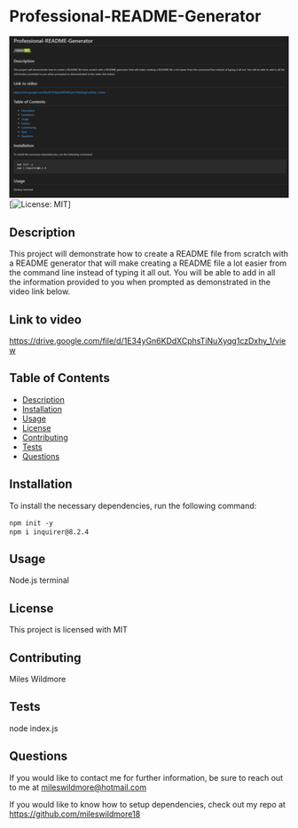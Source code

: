 
  # Professional-README-Generator
  ![alt text](<README screenshot.png>)
  [![License: MIT](https://img.shields.io/badge/License-MIT-green.svg)]
 ## Description
  
This project will demonstrate how to create a README file from scratch with a README generator that will make creating a README file a lot easier from the command line instead of typing it all out. You will be able to add in all the information provided to you when prompted as demonstrated in the video link below.

 ## Link to video
 https://drive.google.com/file/d/1E34yGn6KDdXCphsTiNuXyqg1czDxhy_1/view

 ## Table of Contents
  * [Description](#description)
  * [Installation](#installation)
  * [Usage](#usage)
  * [License](#license)
  * [Contributing](#contributing)
  * [Tests](#tests)
  * [Questions](#questions)

  

  ## Installation
  
  To install the necessary dependencies, run the following command:
  ```
  npm init -y
  npm i inquirer@8.2.4
  ```

  ## Usage
  Node.js terminal
  
  ## License 

  This project is licensed with MIT

  ## Contributing
  
  Miles Wildmore

  ## Tests
  node index.js

  ## Questions

  If you would like to contact me for further information, be sure to reach out to me at mileswildmore@hotmail.com
  
  If you would like to know how to setup dependencies, check out my repo at https://github.com/mileswildmore18
  